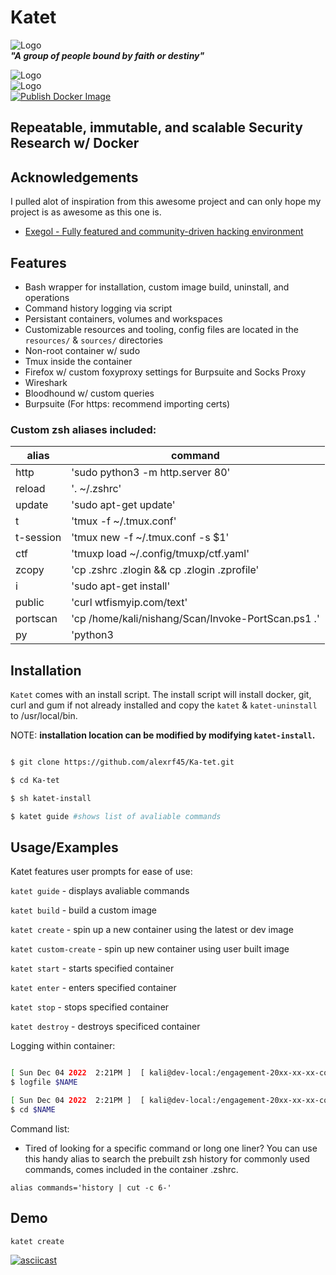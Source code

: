 # Katet

![Logo](https://ka-tet.s3.amazonaws.com/ka-tet.png)                                                                                                                                           
***"A group of people bound by faith or destiny"*** 

![Logo](https://img.shields.io/docker/image-size/fonalex45/katet)                                                                                                                             
![Logo](https://img.shields.io/docker/pulls/fonalex45/katet)                                                                                                                                  
[![Publish Docker Image](https://github.com/alexrf45/Ka-tet/actions/workflows/dockerhub.yml/badge.svg?branch=main)](https://github.com/alexrf45/Ka-tet/actions/workflows/dockerhub.yml)       

## Repeatable, immutable, and scalable Security Research w/ Docker 
## Acknowledgements

 I pulled alot of inspiration from this awesome project and can only hope my project is as awesome as this one is.
 
- [Exegol - Fully featured and community-driven hacking environment](https://github.com/ThePorgs/Exegol)

## Features

- Bash wrapper for installation, custom image build, uninstall, and operations
- Command history logging via script
- Persistant containers, volumes and workspaces
- Customizable resources and tooling, config files are located in the `resources/` & `sources/` directories
- Non-root container w/ sudo
- Tmux inside the container 
- Firefox w/ custom foxyproxy settings for Burpsuite and Socks Proxy
- Wireshark
- Bloodhound w/ custom queries
- Burpsuite (For https: recommend importing certs)

### Custom zsh aliases included:                                                                                                                                                              
                                                                                                                                                                                              
| alias      | command |
|------------|-----------------------------------------------|
| http       | 'sudo python3 -m http.server 80'              |
| reload     | '. ~/.zshrc'                                  |
| update     | 'sudo apt-get update'                         |
| t          | 'tmux -f ~/.tmux.conf'                        |
| t-session  | 'tmux new -f ~/.tmux.conf -s $1'              |
| ctf        | 'tmuxp load ~/.config/tmuxp/ctf.yaml'         |
| zcopy      | 'cp .zshrc .zlogin && cp .zlogin .zprofile'   |
| i          | 'sudo apt-get install'                        |
| public     | 'curl wtfismyip.com/text'                     |
| portscan   | 'cp /home/kali/nishang/Scan/Invoke-PortScan.ps1 .' |
| py         | 'python3                                      |


## Installation

`Katet` comes with an install script. The install script will install docker, git, curl and gum if not already installed and copy the `katet` & `katet-uninstall` to /usr/local/bin. 

NOTE: **installation location can be modified by modifying `katet-install`.** 

```bash

$ git clone https://github.com/alexrf45/Ka-tet.git

$ cd Ka-tet

$ sh katet-install

$ katet guide #shows list of avaliable commands

```
    
## Usage/Examples

Katet features user prompts for ease of use: 

`katet guide` - displays avaliable commands

`katet build` - build a custom image

`katet create` - spin up a new container using the latest or dev image

`katet custom-create` - spin up new container using user built image

`katet start` - starts specified container

`katet enter` - enters specified container

`katet stop` - stops specified container

`katet destroy` - destroys specificed container




Logging within container:

```bash 

[ Sun Dec 04 2022  2:21PM ]  [ kali@dev-local:/engagement-20xx-xx-xx-company.com ]
$ logfile $NAME

[ Sun Dec 04 2022  2:21PM ]  [ kali@dev-local:/engagement-20xx-xx-xx-company.com ]
$ cd $NAME

```


Command list:

- Tired of looking for a specific command or long one liner? You can use this handy alias to search the prebuilt zsh history for commonly used commands, comes included in the container .zshrc.

```
alias commands='history | cut -c 6-'
```
## Demo

`katet create`

[![asciicast](https://asciinema.org/a/QfqdrYlf5gCFIx70ZMEu4XBHV.svg)](https://asciinema.org/a/QfqdrYlf5gCFIx70ZMEu4XBHV)